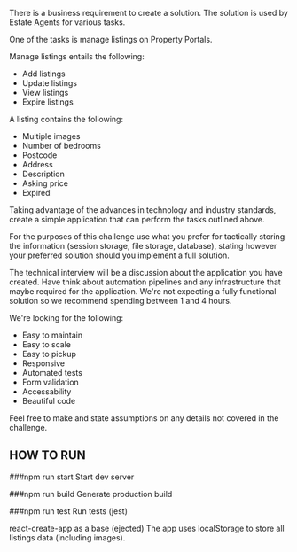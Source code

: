 There is a business requirement to create a solution. The solution is used by Estate Agents for various tasks.

One of the tasks is manage listings on Property Portals.

Manage listings entails the following:

* Add listings
* Update listings
* View listings
* Expire listings

A listing contains the following:

* Multiple images
* Number of bedrooms
* Postcode
* Address
* Description
* Asking price
* Expired

Taking advantage of the advances in technology and industry standards, create a simple application that can perform the tasks outlined above.

For the purposes of this challenge use what you prefer for tactically storing the information (session storage, file storage, database), stating however your preferred solution should you implement a full solution.

The technical interview will be a discussion about the application you have created. Have think about automation pipelines and any infrastructure that maybe required for the application. We're not expecting a fully functional solution so we recommend spending between 1 and 4 hours.

We're looking for the following:

* Easy to maintain
* Easy to scale
* Easy to pickup
* Responsive
* Automated tests
* Form validation
* Accessability
* Beautiful code

Feel free to make and state assumptions on any details not covered in the challenge.

## HOW TO RUN
###npm run start
Start dev server

###npm run build
Generate production build

###npm run test
Run tests (jest)

react-create-app as a base (ejected)
The app uses localStorage to store all listings data (including images).
